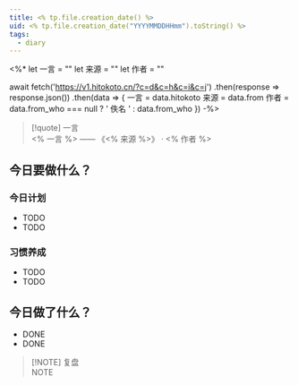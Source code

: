 ```yaml
---
title: <% tp.file.creation_date() %>
uid: <% tp.file.creation_date("YYYYMMDDHHmm").toString() %>
tags:
  - diary
---
```


<%*
let 一言 = ""
let 来源 = ""
let 作者 = ""

await fetch('https://v1.hitokoto.cn/?c=d&c=h&c=i&c=j')
.then(response => response.json())
.then(data => {
	一言 = data.hitokoto
	来源 = data.from
	作者 = data.from_who === null ? ' 佚名 ' : data.from_who
})
-%>

> [!quote] 一言<br/>
 <% 一言 %> —— 《<% 来源 %>》 · <% 作者 %>

## 今日要做什么？

### 今日计划
- TODO
- TODO

### 习惯养成
- TODO
- TODO

## 今日做了什么？
- DONE
- DONE

> [!NOTE] 复盘<br/>
> NOTE
